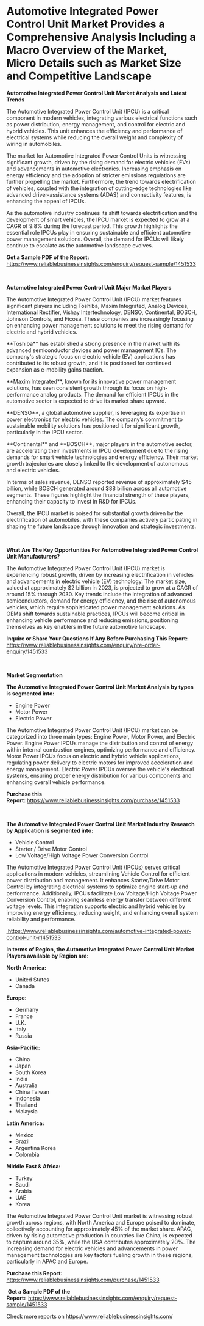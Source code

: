 <p><h1>Automotive Integrated Power Control Unit Market Provides a Comprehensive Analysis Including a Macro Overview of the Market, Micro Details such as Market Size and Competitive Landscape</h1></p><p><strong>Automotive Integrated Power Control Unit Market Analysis and Latest Trends</strong></p>
<p><p>The Automotive Integrated Power Control Unit (IPCU) is a critical component in modern vehicles, integrating various electrical functions such as power distribution, energy management, and control for electric and hybrid vehicles. This unit enhances the efficiency and performance of electrical systems while reducing the overall weight and complexity of wiring in automobiles. </p><p>The market for Automotive Integrated Power Control Units is witnessing significant growth, driven by the rising demand for electric vehicles (EVs) and advancements in automotive electronics. Increasing emphasis on energy efficiency and the adoption of stricter emissions regulations are further propelling the market. Furthermore, the trend towards electrification of vehicles, coupled with the integration of cutting-edge technologies like advanced driver-assistance systems (ADAS) and connectivity features, is enhancing the appeal of IPCUs.</p><p>As the automotive industry continues its shift towards electrification and the development of smart vehicles, the IPCU market is expected to grow at a CAGR of 9.8% during the forecast period. This growth highlights the essential role IPCUs play in ensuring sustainable and efficient automotive power management solutions. Overall, the demand for IPCUs will likely continue to escalate as the automotive landscape evolves.</p></p>
<p><strong>Get a Sample PDF of the Report:&nbsp;</strong> <a href="https://www.reliablebusinessinsights.com/enquiry/request-sample/1451533?utm_campaign=3148&utm_medium=2&utm_source=Github&utm_content=ia&utm_term=06042025&utm_id=automotive-integrated-power-control-unit">https://www.reliablebusinessinsights.com/enquiry/request-sample/1451533</a></p>
<p>&nbsp;</p>
<p><strong>Automotive Integrated Power Control Unit Major Market Players</strong></p>
<p><p>The Automotive Integrated Power Control Unit (IPCU) market features significant players including Toshiba, Maxim Integrated, Analog Devices, International Rectifier, Vishay Intertechnology, DENSO, Continental, BOSCH, Johnson Controls, and Ficosa. These companies are increasingly focusing on enhancing power management solutions to meet the rising demand for electric and hybrid vehicles.</p><p>**Toshiba** has established a strong presence in the market with its advanced semiconductor devices and power management ICs. The company's strategic focus on electric vehicle (EV) applications has contributed to its robust growth, and it is positioned for continued expansion as e-mobility gains traction.</p><p>**Maxim Integrated**, known for its innovative power management solutions, has seen consistent growth through its focus on high-performance analog products. The demand for efficient IPCUs in the automotive sector is expected to drive its market share upward.</p><p>**DENSO**, a global automotive supplier, is leveraging its expertise in power electronics for electric vehicles. The company’s commitment to sustainable mobility solutions has positioned it for significant growth, particularly in the IPCU sector.</p><p>**Continental** and **BOSCH**, major players in the automotive sector, are accelerating their investments in IPCU development due to the rising demands for smart vehicle technologies and energy efficiency. Their market growth trajectories are closely linked to the development of autonomous and electric vehicles.</p><p>In terms of sales revenue, DENSO reported revenue of approximately $45 billion, while BOSCH generated around $88 billion across all automotive segments. These figures highlight the financial strength of these players, enhancing their capacity to invest in R&D for IPCUs.</p><p>Overall, the IPCU market is poised for substantial growth driven by the electrification of automobiles, with these companies actively participating in shaping the future landscape through innovation and strategic investments.</p></p>
<p>&nbsp;</p>
<p><strong>What Are The Key Opportunities For Automotive Integrated Power Control Unit Manufacturers?</strong></p>
<p><p>The Automotive Integrated Power Control Unit (IPCU) market is experiencing robust growth, driven by increasing electrification in vehicles and advancements in electric vehicle (EV) technology. The market size, valued at approximately $2 billion in 2023, is projected to grow at a CAGR of around 15% through 2030. Key trends include the integration of advanced semiconductors, demand for energy efficiency, and the rise of autonomous vehicles, which require sophisticated power management solutions. As OEMs shift towards sustainable practices, IPCUs will become critical in enhancing vehicle performance and reducing emissions, positioning themselves as key enablers in the future automotive landscape.</p></p>
<p><strong>Inquire or Share Your Questions If Any Before Purchasing This Report:</strong> <a href="https://www.reliablebusinessinsights.com/enquiry/pre-order-enquiry/1451533?utm_campaign=3148&utm_medium=2&utm_source=Github&utm_content=ia&utm_term=06042025&utm_id=automotive-integrated-power-control-unit">https://www.reliablebusinessinsights.com/enquiry/pre-order-enquiry/1451533</a></p>
<p>&nbsp;</p>
<p><strong>Market Segmentation</strong></p>
<p><strong>The Automotive Integrated Power Control Unit Market Analysis by types is segmented into:</strong></p>
<p><ul><li>Engine Power</li><li>Motor Power</li><li>Electric Power</li></ul></p>
<p><p>The Automotive Integrated Power Control Unit (IPCU) market can be categorized into three main types: Engine Power, Motor Power, and Electric Power. Engine Power IPCUs manage the distribution and control of energy within internal combustion engines, optimizing performance and efficiency. Motor Power IPCUs focus on electric and hybrid vehicle applications, regulating power delivery to electric motors for improved acceleration and energy management. Electric Power IPCUs oversee the vehicle's electrical systems, ensuring proper energy distribution for various components and enhancing overall vehicle performance.</p></p>
<p><strong>Purchase this Report:&nbsp;</strong><a href="https://www.reliablebusinessinsights.com/purchase/1451533?utm_campaign=3148&utm_medium=2&utm_source=Github&utm_content=ia&utm_term=06042025&utm_id=automotive-integrated-power-control-unit">https://www.reliablebusinessinsights.com/purchase/1451533</a></p>
<p>&nbsp;</p>
<p><strong>The Automotive Integrated Power Control Unit Market Industry Research by Application is segmented into:</strong></p>
<p><ul><li>Vehicle Control</li><li>Starter / Drive Motor Control</li><li>Low Voltage/High Voltage Power Conversion Control</li></ul></p>
<p><p>The Automotive Integrated Power Control Unit (IPCUs) serves critical applications in modern vehicles, streamlining Vehicle Control for efficient power distribution and management. It enhances Starter/Drive Motor Control by integrating electrical systems to optimize engine start-up and performance. Additionally, IPCUs facilitate Low Voltage/High Voltage Power Conversion Control, enabling seamless energy transfer between different voltage levels. This integration supports electric and hybrid vehicles by improving energy efficiency, reducing weight, and enhancing overall system reliability and performance.</p></p>
<p><a href="https://www.reliablebusinessinsights.com/automotive-integrated-power-control-unit-r1451533?utm_campaign=3148&utm_medium=2&utm_source=Github&utm_content=ia&utm_term=06042025&utm_id=automotive-integrated-power-control-unit">&nbsp;https://www.reliablebusinessinsights.com/automotive-integrated-power-control-unit-r1451533</a></p>
<p><strong>In terms of Region, the Automotive Integrated Power Control Unit Market Players available by Region are:</strong></p>
<p>
    <p> <strong> North America: </strong>
        <ul>
            <li>United States</li>
            <li>Canada</li>
        </ul>
        </p> 
    <p> <strong> Europe: </strong>
        <ul>
            <li>Germany</li>
            <li>France</li>
            <li>U.K.</li>
            <li>Italy</li>
            <li>Russia</li>
        </ul>
        </p> 
    <p> <strong> Asia-Pacific: </strong>
        <ul>
            <li>China</li>
            <li>Japan</li>
            <li>South Korea</li>
            <li>India</li>
            <li>Australia</li>
            <li>China Taiwan</li>
            <li>Indonesia</li>
            <li>Thailand</li>
            <li>Malaysia</li>
        </ul>
        </p> 
    <p> <strong> Latin America: </strong>
        <ul>
            <li>Mexico</li>
            <li>Brazil</li>
            <li>Argentina Korea</li>
            <li>Colombia</li>
        </ul>
        </p> 
    <p> <strong> Middle East & Africa: </strong>
        <ul>
            <li>Turkey</li>
            <li>Saudi</li>
            <li>Arabia</li>
            <li>UAE</li>
            <li>Korea</li>
        </ul>
    </p>
    </p>
<p><p>The Automotive Integrated Power Control Unit market is witnessing robust growth across regions, with North America and Europe poised to dominate, collectively accounting for approximately 45% of the market share. APAC, driven by rising automotive production in countries like China, is expected to capture around 35%, while the USA contributes approximately 20%. The increasing demand for electric vehicles and advancements in power management technologies are key factors fueling growth in these regions, particularly in APAC and Europe.</p></p>
<p><strong>Purchase this Report: </strong><a href="https://www.reliablebusinessinsights.com/purchase/1451533?utm_campaign=3148&utm_medium=2&utm_source=Github&utm_content=ia&utm_term=06042025&utm_id=automotive-integrated-power-control-unit">https://www.reliablebusinessinsights.com/purchase/1451533</a></p>
<p>&nbsp;<strong>Get a Sample PDF of the Report:&nbsp;&nbsp;</strong><a href="https://www.reliablebusinessinsights.com/enquiry/request-sample/1451533?utm_campaign=3148&utm_medium=2&utm_source=Github&utm_content=ia&utm_term=06042025&utm_id=automotive-integrated-power-control-unit">https://www.reliablebusinessinsights.com/enquiry/request-sample/1451533</a></p>
<p><strong></strong></p>
<p>Check more reports on <a href="https://www.reliablebusinessinsights.com/?utm_campaign=3148&utm_medium=2&utm_source=Github&utm_content=ia&utm_term=06042025&utm_id=automotive-integrated-power-control-unit">https://www.reliablebusinessinsights.com/</a></p>